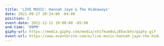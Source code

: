 ```yaml
---
title: 'LIVE MUSIC: Hannah Jaye & The Hideaways'
date: 2021-09-27 20:24:00 -04:00
position: 2
event-date: 2021-12-11 19:00:00 -05:00
end-time: '09PM'
giphy-url: https://media.giphy.com/media/xVifkum8oLzEEacbXv/giphy.gif
event-url: https://www.eventbrite.com/e/live-music-hannah-jaye-the-hideaways-tickets-209298275777
---
```


